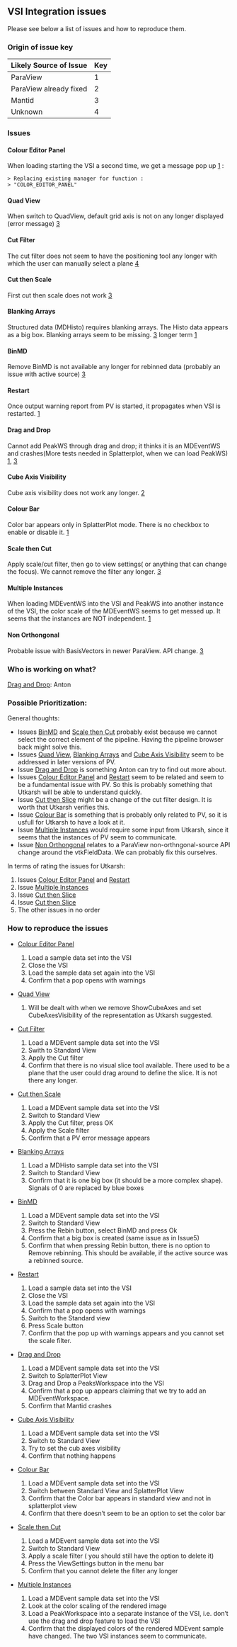 ## VSI Integration issues
Please see below  a list of issues and how to reproduce them.

### Origin of issue key

Likely Source of Issue | Key 
--- | ---
<a name="ParaView">ParaView</a> |  1
<a name="ParaViewFixed">ParaView already fixed</a> | 2
<a name="Mantid">Mantid</a> | 3
<a name="Unknown">Unknown</a> | 4

### Issues

#### Colour Editor Panel 
When loading starting the VSI a second time, we get a message pop up [1](#ParaView) :

    > Replacing existing manager for function : 
    > "COLOR_EDITOR_PANEL" 

#### Quad View
When switch to QuadView, default grid axis is not on any longer displayed (error message) [3](#Mantid)

#### Cut Filter 
The cut filter does not seem to have the positioning tool any longer with which the user can manually select a plane [4](#Unknown)

#### Cut then Scale
First cut then scale does not work [3](#Mantid)

#### Blanking Arrays
Structured data (MDHisto) requires blanking arrays. The Histo data appears as a big box. Blanking arrays seem to be missing. [3](#Mantid) longer term [1](#ParaView)

#### BinMD 
Remove BinMD is not available any longer for rebinned data (probably an issue with active source) [3](#Mantid) 

#### Restart 
Once output warning report from PV is started, it propagates when VSI is restarted. [1](#ParaView) 

#### Drag and Drop
Cannot add PeakWS through drag and drop; it thinks it is an MDEventWS and crashes(More tests needed in Splatterplot, when we can load  PeakWS) [1](#ParaView), [3](#Mantid) 

#### Cube Axis Visibility
Cube axis visibility does not work any longer. [2](#ParaViewFixed) 

#### Colour Bar
Color bar appears only in SplatterPlot mode. There is no checkbox to enable or disable it. [1](#ParaView)

#### Scale then Cut
Apply scale/cut filter, then go to view settings( or anything that can change the focus). We cannot remove the filter any longer.  [3](#Mantid)

#### Multiple Instances
When loading MDEventWS into the VSI and PeakWS into another instance of the VSI, the color scale of the MDEventWS seems to get messed up. It seems that the instances are NOT independent.  [1](#ParaView)

#### Non Orthongonal
Probable issue with BasisVectors in newer ParaView. API change. [3](#Mantid)

### Who is working on what?
[Drag and Drop](#drag-and-drop): Anton


### Possible Prioritization:

General thoughts:
* Issues [BinMD](#binmd) and [Scale then Cut](#scale-then-cut) probably exist because we cannot select the correct element of the pipeline. Having the pipeline browser back might solve this.
* Issues [Quad View](#quad-view), [Blanking Arrays](#blanking-arrays) and [Cube Axis Visibility](#cube-axis-visibility) seem to be addressed in later versions of PV.
* Issue [Drag and Drop](#drag-and-drop) is something Anton can try to find out more about.
* Issues [Colour Editor Panel](#colour-editor-panel) and [Restart](#restart) seem to be related and seem to be a fundamental issue with PV. So this is probably something that Utkarsh will be able to understand quickly.
* Issue [Cut then Slice](#cut-then-slice) might be a change of the cut filter design. It is worth that Utkarsh verifies this.
* Issue [Colour Bar](#colour-bar) is something that is probably only related to PV, so it is usfull for Utkarsh to have a look at it.
* Issue [Multiple Instances](#multiple-instances) would require some input from Utkarsh, since it seems that the instances of PV seem to communicate. 
* Issue [Non Orthongonal](#non-orthongonal) relates to a ParaView non-orthngonal-source API change around the vtkFieldData. We can probably fix this ourselves.

In terms of rating the issues for Utkarsh:

  1. Issues [Colour Editor Panel](#colour-editor-panel) and [Restart](#restart)
  2. Issue [Multiple Instances](#multiple-instances)
  3. Issue [Cut then Slice](#cut-then-slice)
  4. Issue [Cut then Slice](#cut-then-slice) 
  5. The other issues in no order


### How to reproduce the issues
* [Colour Editor Panel](#colour-editor-panel) 
  1. Load a sample data set into the VSI
  2. Close the VSI
  3.	Load the sample data set again into the VSI
  4.	Confirm that a pop opens with warnings

* [Quad View](#quad-view)
  1.	Will be dealt with when we remove ShowCubeAxes and set CubeAxesVisibility of the representation as Utkarsh suggested.

* [Cut Filter ](#cut-filter)
  1.	Load a MDEvent sample data set into the VSI
  2.	Swith to Standard View
  3.	Apply the Cut filter
  4.	Confirm that there is no visual slice tool available. There used to be a plane that the user could drag around to define the slice. It is not there any longer.

* [Cut then Scale](#cut-then-scale)
  1.	Load a MDEvent sample data set into the VSI
  2.	Switch to Standard View
  3.	Apply the Cut filter, press OK
  4.	Apply the Scale filter
  5.	Confirm that a PV error message appears

* [Blanking Arrays](#blanking-arrays)
  1.	Load a MDHisto sample data set into the VSI
  2.	Switch to Standard View
  3.	Confirm that it is one big box (it should be a more complex shape). Signals of 0 are replaced by blue boxes

* [BinMD](#binmd)
  1.	Load a MDEvent sample data set into the VSI
  2.	Switch to Standard View
  3.	Press the Rebin button, select BinMD and press Ok
  4.	Confirm that a big box is created (same issue as in Issue5)
  5.	Confirm that when pressing Rebin button, there is no option to Remove rebinning. This should be available, if the active source was a rebinned source.

* [Restart](#restart)
  1.	Load a sample data set into the VSI
  2.	Close the VSI
  3.	Load the sample data set again into the VSI
  4.	Confirm that a pop opens with warnings 
  5.	Switch to the Standard view
  6.	Press Scale button
  7.	Confirm that the pop up with warnings appears and you cannot set the scale filter. 

* [Drag and Drop](#drag-and-drop)
  1.	Load a MDEvent sample data set into the VSI
  2.	Switch to SplatterPlot View
  3.	Drag and Drop a PeaksWorkspace into the VSI
  4.	Confirm that a pop up appears claiming that we try to add an MDEventWorkspace. 
  5.	Confirm that Mantid crashes

* [Cube Axis Visibility](#cube-axis-visibility)
  1.	Load a MDEvent sample data set into the VSI
  2.	Switch to Standard View
  3.	Try to set the cub axes visibility
  4.	Confirm that nothing happens

* [Colour Bar](#colour-bar)
  1.	Load a MDEvent sample data set into the VSI
  2.	Switch between Standard View and SplatterPlot View
  3.	Confirm that the Color bar appears in standard view and not in splatterplot view
  4.	Confirm that there doesn’t seem to be an option to set the color bar

* [Scale then Cut](#scale-then-cut)
  1.	Load a MDEvent sample data set into the VSI
  2.	Switch to Standard View
  3.	Apply a scale filter ( you should still have the option to delete it)
  4.	Press the ViewSettings button in the menu bar
  5.	Confirm that you cannot delete the filter any longer
  
* [Multiple Instances](#multiple-instances)
  1.	Load a MDEvent sample data set into the VSI
  2.	Look at the color scaling of the rendered image
  3.	Load a PeakWorkspace into a separate instance of the VSI, i.e. don’t use the drag and drop feature to load the VSI
  4.	Confirm that the displayed colors of the rendered MDEvent sample have changed. The two VSI instances seem to communicate.


